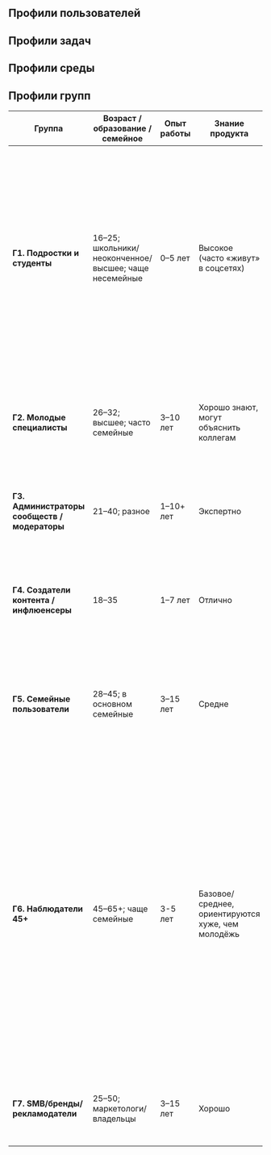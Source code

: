 ## Профили пользователей
## Профили задач
## Профили среды
## Профили групп

| Группа | Возраст / образование / семейное | Опыт работы | Знание продукта | Компетенции (ИТ) | Основные устройства | Контекст среды | Ключевые задачи в продукте | Влияние на интерфейс / UX-акценты |
|--------|----------------------------------|-------------|-----------------|------------------|-------------------|----------------|----------------------------|-----------------------------------|
| **Г1. Подростки и студенты** | 16–25; школьники/неоконченное/высшее; чаще несемейные | 0–5 лет | Высокое (часто «живут» в соцсетях) | Очень продвинутые | Смартфон 5–6.7″ (Android/iOS), изредка десктоп | В дороге/на учёбе; частые прерывания; яркая улица/кафе; шумно | Быстрые посты, сториз/видео, реакции, подписки, группы | Скорость и гибкость: one-hand UI; ≤3 шага до поста; офлайн-очередь и автосохранение; короткие жесты/шорткаты; фокус на камере/редакторе; продвинутые функции (стикеры, монтаж, субтитры); агрессивное кэширование; не перегружать туториалами |
| **Г2. Молодые специалисты** | 26–32; высшее; часто семейные | 3–10 лет | Хорошо знают, могут объяснить коллегам | «Средний пользователь» | Смартфон + десктоп | Дом/офис; умеренные прерывания; стабильная сеть | Лента/поиск, группы/события, файлообмен | Непрерывность между устройствами; быстрый поиск/фильтры; понятные настройки приватности; аккуратные уведомления |
| **Г3. Администраторы сообществ / модераторы** | 21–40; разное | 1–10+ лет | Экспертно | Продвинутый | Десктоп + смартфон | Офис/дом; длинные сессии | Планирование, модерация, аналитика | Роли; очереди модерации; пакетные действия; расписание; шаблоны; метрики |
| **Г4. Создатели контента / инфлюенсеры** | 18–35 | 1–7 лет | Отлично | Продвинутый | Смартфон high-end, иногда планшет/камера | «В поле», переменная освещённость | Съёмка/монтаж/публикация, кросспост, аналитика | Мощный редактор; фоновые аплоады; черновики; расписание; права на музыку; детальная аналитика |
| **Г5. Семейные пользователи** | 28–45; в основном семейные | 3–15 лет | Средне | Средний | Смартфон, иногда планшет | Дом/улица; прерывания (дети); вечером | Закрытые альбомы, семейные чаты, события | Приватность по умолчанию «друзья/семья»; крупные шрифты/контраст; пошаговые мастеры; простые разрешения |
| **Г6. Наблюдатели 45+** | 45–65+; чаще семейные | 3-5 лет | Базовое/среднее, ориентируются хуже, чем молодёжь | Базовый–средний | Смартфоны «середнячки»/старые модели, иногда ПК | Дом; длинные чтения; возможны блики или тусклый свет; тихо | Чтение ленты/новостей, группы по интересам, редкие публикации, мессенджер | Упрощённая навигация: крупные элементы и шрифты; высокая контрастность; «режим крупный/простой» (скрывать продвинутые опции); явные пути назад; понятные статусы; медленные/редкие анимации; подсказки «где я»; подтверждения перед удалением; расширенные туториалы и подсказки по месту; поддержка голосового ввода |
| **Г7. SMB/бренды/рекламодатели** | 25–50; маркетологи/владельцы | 3–15 лет | Хорошо | Средний–продвинутый | Десктоп + смартфон | Офис; стабильная сеть | Ведение страниц, рекламные кампании, отчёты | Ад-кабинет, пресеты целей, пиксель/конверсии, роли/согласования, экспорт отчётов |